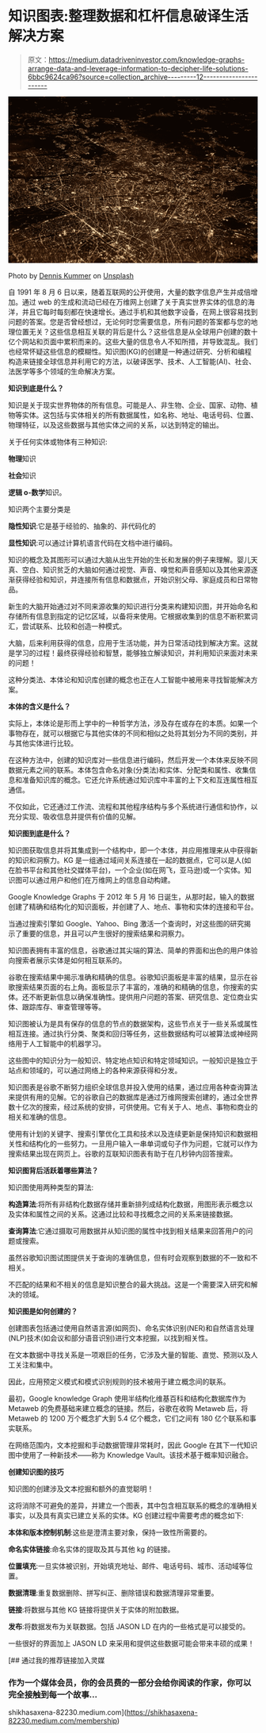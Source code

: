 # 知识图表:整理数据和杠杆信息破译生活解决方案

> 原文：<https://medium.datadriveninvestor.com/knowledge-graphs-arrange-data-and-leverage-information-to-decipher-life-solutions-6bbc9624ca96?source=collection_archive---------12----------------------->

![](img/94128f5228e185be49cd92df2851c489.png)

Photo by [Dennis Kummer](https://unsplash.com/@dekubaum?utm_source=medium&utm_medium=referral) on [Unsplash](https://unsplash.com?utm_source=medium&utm_medium=referral)

自 1991 年 8 月 6 日以来，随着互联网的公开使用，大量的数字信息产生并成倍增加。通过 web 的生成和流动已经在万维网上创建了关于真实世界实体的信息的海洋，并且它每时每刻都在快速增长。通过手机和其他数字设备，在网上很容易找到问题的答案。您是否曾经想过，无论何时您需要信息，所有问题的答案都与您的地理位置无关？这些信息相互关联的背后是什么？这些信息是从全球用户创建的数十亿个网站和页面中累积而来的。这些大量的信息令人不知所措，并导致混乱。我们也经常怀疑这些信息的模糊性。知识图(KG)的创建是一种通过研究、分析和编程构造来链接全球信息并利用它的方法，以破译医学、技术、人工智能(AI)、社会、法医学等多个领域的生命解决方案。

**知识到底是什么？**

知识是关于现实世界物体的所有信息。可能是人、非生物、企业、国家、动物、植物等实体。这包括与实体相关的所有数据属性，如名称、地址、电话号码、位置、物理特征，以及这些数据与其他实体之间的关系，以达到特定的输出。

关于任何实体或物体有三种知识:

**物理**知识

**社会**知识

**逻辑 o-数学**知识。

知识两个主要分类是

**隐性知识**:它是基于经验的、抽象的、非代码化的

**显性知识**:可以通过计算机语言代码在文档中进行编码。

知识的概念及其图形可以通过大脑从出生开始的生长和发展的例子来理解。婴儿天真、空白、知识贫乏的大脑如何通过视觉、声音、嗅觉和声音感知以及其他来源逐渐获得经验和知识，并连接所有信息和数据点，开始识别父母、家庭成员和日常物品。

新生的大脑开始通过对不同来源收集的知识进行分类来构建知识图，并开始命名和存储所有信息到指定的记忆区域，以备将来使用。它根据收集到的信息不断积累词汇，尝试联系、比较和创造一种模式。

大脑，后来利用获得的信息，应用于生活功能，并为日常活动找到解决方案。这就是学习的过程！最终获得经验和智慧，能够独立解读知识，并利用知识来面对未来的问题！

这种分类法、本体论和知识库创建的概念也正在人工智能中被用来寻找智能解决方案。

**本体的含义是什么？**

实际上，本体论是形而上学中的一种哲学方法，涉及存在或存在的本质。如果一个事物存在，就可以根据它与其他实体的不同和相似之处将其划分为不同的类别，并与其他实体进行比较。

在这种方法中，创建的知识库对一些信息进行编码，然后开发一个本体来反映不同数据元素之间的联系。本体包含命名对象(分类法)和实体、分配类和属性、收集信息和准备知识库的概念。它还允许系统通过知识库中丰富的上下文和互连属性相互通信。

不仅如此，它还通过工作流、流程和其他程序结构与多个系统进行通信和协作，以充分实现、吸收信息并提供有价值的见解。

**知识图到底是什么？**

知识图获取信息并将其集成到一个结构中，即一个本体，并应用推理来从中获得新的知识和洞察力。KG 是一组通过域间关系连接在一起的数据点，它可以是人(如在脸书平台和其他社交媒体平台)，一个企业(如在网飞，亚马逊)或一个实体。知识图可以通过用户和他们在万维网上的信息自动构建。

Google Knowledge Graphs 于 2012 年 5 月 16 日诞生，从那时起，输入的数据创建了精确和结构化的知识面板，并创建了人、地点、事物和实体的连接和平台。

当通过搜索引擎如 Google、Yahoo、Bing 激活一个查询时，对这些图的研究揭示了重要的信息，并且可以产生很好的搜索结果和洞察力。

知识图表拥有丰富的信息，谷歌通过其尖端的算法、简单的界面和出色的用户体验向搜索者展示实体是如何相互联系的。

谷歌在搜索结果中揭示准确和精确的信息。谷歌知识面板是丰富的结果，显示在谷歌搜索结果页面的右上角。面板显示了丰富的，准确的和精确的信息，你搜索的实体。还不断更新信息以确保准确性。提供用户问题的答案、研究信息、定位商业实体、跟踪库存、审查管理等等。

知识图被认为是具有保存的信息的节点的数据架构，这些节点关于一些关系或属性相互连接。通过执行分类、聚类和回归等任务，这些数据结构可以被算法或神经网络用于人工智能中的机器学习。

这些图中的知识分为一般知识、特定地点知识和特定领域知识。一般知识是独立于站点和领域的，可以通过网络上的各种来源获得和分发。

知识图表是谷歌不断努力组织全球信息并投入使用的结果，通过应用各种查询算法来提供有用的见解。它的谷歌自己的数据库是通过万维网搜索创建的，通过全世界数十亿次的搜索，经过系统的安排，可供使用。它有关于人、地点、事物和商业的相关和准确的信息。

使用有计划的关键字、搜索引擎优化工具和技术以及连续更新是保持知识和数据相关性和结构化的一些努力。一旦用户输入一串单词或句子作为问题，它就可以作为搜索结果出现在网页上。谷歌的互联知识图表有助于在几秒钟内回答搜索。

**知识图背后活跃着哪些算法？**

知识图使用两种类型的算法:

**构造算法**:将所有非结构化数据存储并重新排列成结构化数据，用图形表示概念以及实体和属性之间的关系。这通过比较和寻找概念之间的关系来链接数据。

**查询算法**:它通过摄取可用数据并从知识图的属性中找到相关结果来回答用户的问题或搜索。

虽然谷歌知识图试图提供关于查询的准确信息，但有时会观察到数据的不一致和不相关。

不匹配的结果和不相关的信息是知识整合的最大挑战。这是一个需要深入研究和解决的领域。

**知识图是如何创建的？**

创建图表包括通过使用自然语言源(如网页)、命名实体识别(NER)和自然语言处理(NLP)技术(如会议和部分语音识别)进行文本挖掘，以找到相关性。

在文本数据中寻找关系是一项艰巨的任务，它涉及大量的智能、直觉、预测以及人工关注和集中。

因此，应用预定义模式和模式识别规则的技术被用于建立概念间的联系。

最初，Google knowledge Graph 使用半结构化维基百科和结构化数据库作为 Metaweb 的免费基础来建立概念的链接。然后，谷歌在收购 Metaweb 后，将 Metaweb 的 1200 万个概念扩大到 5.4 亿个概念，它们之间有 180 亿个联系和事实联系。

在网络范围内，文本挖掘和手动数据管理非常耗时，因此 Google 在其下一代知识图中使用了一种新技术——称为 Knowledge Vault。该技术基于概率知识融合。

**创建知识图的技巧**

知识图的创建涉及文本挖掘和额外的直觉聪明！

这将消除不可避免的差异，并建立一个图表，其中包含相互联系的概念的准确相关事实，以及具有真实已建立关系的实体。KG 创建过程中需要考虑的概念如下:

**本体和版本控制机制**:这些是澄清主要对象，保持一致性所需要的。

**命名实体链接**:命名实体的提取及其与其他 kg 的链接。

**位置填充**:一旦实体被识别，开始填充地址、邮件、电话号码、城市、活动域等位置。

**数据清理**:重复数据删除、拼写纠正、删除错误和数据清理非常重要。

**链接**:将数据与其他 KG 链接将提供关于实体的附加数据。

**发布**:将数据发布为关联数据。包括 JASON LD 在内的一些格式是可以接受的。

一些很好的界面加上 JASON LD 来采用和提供这些数据可能会带来丰硕的成果！

[](https://shikhasaxena-82230.medium.com/membership) [## 通过我的推荐链接加入灵媒

### 作为一个媒体会员，你的会员费的一部分会给你阅读的作家，你可以完全接触到每一个故事…

shikhasaxena-82230.medium.com](https://shikhasaxena-82230.medium.com/membership)